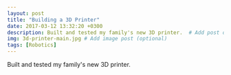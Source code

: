 ```yaml
---
layout: post
title: "Building a 3D Printer"
date: 2017-03-12 13:32:20 +0300
description: Built and tested my family's new 3D printer.  # Add post description (optional)
img: 3d-printer-main.jpg # Add image post (optional)
tags: [Robotics]
---
```


Built and tested my family's new 3D printer.